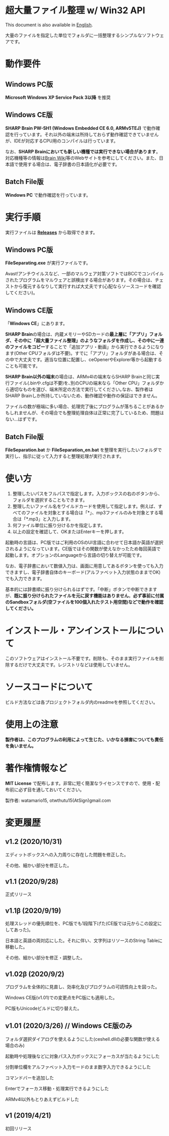 # 超大量ファイル整理 w/ Win32 API
This document is also available in [English](Readme_en.md).

大量のファイルを指定した単位でフォルダに一括整理するシンプルなソフトウェアです。

# 動作要件
## Windows PC版
**Microsoft Windows XP Service Pack 3以降** を推奨

## Windows CE版
**SHARP Brain PW-SH1 (Windows Embedded CE 6.0, ARMv5TEJ)** で動作確認を行っています。それ以外の端末は所持しておらず動作確認できていませんが、IDEが対応するCPU用のコンパイルは行っています。

なお、**SHARP Brainにおいても新しい機種では実行できない場合があります**。対応機種等の情報は[Brain Wiki](https://brain.fandom.com/ja)等のWebサイトを参考にしてください。また、日本語で使用する場合は、電子辞書の日本語化が必要です。

## Batch File版
**Windows PC** で動作確認を行っています。

# 実行手順
実行ファイルは **[Releases](https://github.com/watamario15/File-Separation/releases)** から取得できます。
## Windows PC版
**FileSeparating.exe** が実行ファイルです。

Avast!アンチウイルスなど、一部のマルウェア対策ソフトではBCCでコンパイルされたプログラムをマルウェアと誤検出する場合があります。その場合は、チェストから復元するなりして実行すれば大丈夫です(心配ならソースコードを確認してください)。

## Windows CE版
「**Windows CE**」にあります。

**SHARP Brain**の場合は、内蔵メモリーやSDカードの**最上層に「アプリ」フォルダ、その中に「超大量ファイル整理」のようなフォルダを作成し、その中に一連のファイルをコピー**することで「追加アプリ・動画」から実行できるようになります(Other CPUフォルダは不要)。すでに「アプリ」フォルダがある場合は、その中で大丈夫です。適当な位置に配置し、ceOpenerやExplorer等から起動することも可能です。

**SHARP Brain以外の端末**の場合は、ARMv4Iの端末ならSHARP Brainと同じ実行ファイル(.binや.cfgは不要)を､別のCPUの端末なら「Other CPU」フォルダから適切なものを選び、端末所定の方法で実行してください｡なお、製作者はSHARP Brainしか所持していないため、動作確認や動作の保証はできません。

ファイルの数が極端に多い場合、処理完了後にプログラムが落ちることがあるかもしれませんが、その場合でも整理処理自体は正常に完了しているため、問題はない...はずです。

## Batch File版
**FileSeparation.bat** か **FileSeparation_en.bat** を整理を実行したいフォルダで実行し、指示に従って入力すると整理処理が実行されます。

# 使い方
1. 整理したいパスをフルパスで指定します。入力ボックスの右のボタンから、フォルダを選択することもできます。
1. 整理したいファイル名をワイルドカードを使用して指定します。例えば、すべてのファイルを対象とする場合は「\*」、mp3ファイルのみを対象とする場合は「\*.mp3」と入力します。
1. 何ファイル単位に振り分けるかを指定します。
1. 以上の設定を確認して、OKまたはEnterキーを押します。

起動時の言語は、PC版ではご利用のOSのUI言語に合わせて日本語か英語が選択されるようになっています。CE版ではその関数が使えなかったため毎回英語で起動します。オプションのLanguageから言語の切り替えが可能です。

なお、電子辞書において数値入力は、画面に用意してあるボタンを使っても入力できますし、電子辞書自体のキーボード(アルファベット入力状態のままでOK)でも入力できます。

基本的には辞書順に振り分けられるはずです。「中断」ボタンで中断できますが、**既に振り分けられたファイルを元に戻す機能はありません**。**必ず事前に付属のSandboxフォルダ(空ファイルを100個入れたテスト用空間)などで動作を確認してください。**

# インストール・アンインストールについて
このソフトウェアはインストール不要です。削除も、そのまま実行ファイルを削除するだけで大丈夫です。レジストリなどは使用していません。

# ソースコードについて
ビルド方法などは各プロジェクトフォルダ内のreadmeを参照してください。

# 使用上の注意
**製作者は、このプログラムの利用によって生じた、いかなる損害についても責任を負いません。**

# 著作権情報など
**MIT License** で配布します。非常に短く簡潔なライセンスですので、使用・配布前に必ず目を通しておいてください。

製作者: watamario15, otwthutu15(AtSign)gmail.com

# 変更履歴
## v1.2 (2020/10/31)
エディットボックスへの入力周りに存在した問題を修正した。

その他、細かい部分を修正した。

## v1.1 (2020/9/28)
正式リリース

## v1.1β (2020/9/19)
処理スレッドの優先順位を、PC版でも1段階下げた(CE版では元からこの設定にしてあった)。

日本語と英語の両対応にした。それに伴い、文字列はリソースのString Tableに移動した。

その他、細かい部分を修正・調整した。

## v1.02β (2020/9/2)
プログラムを全体的に見直し、効率化及びプログラムの可読性向上を図った。

Windows CE版(v1.01)での変更点をPC版にも適用した。

PC版もUnicodeビルドに切り替えた。

## v1.01 (2020/3/26) // Windows CE版のみ
フォルダ選択ダイアログを使えるようにした(ceshell.dllの必要な関数が使える場合のみ)

起動時や処理後などに対象パス入力ボックスにフォーカスが当たるようにした

分割単位欄をアルファベット入力モードのまま数字入力できるようにした

コマンドバーを追加した

Enterでフォーカス移動・処理実行できるようにした

ARMv4I以外もとりあえずビルドした

## v1 (2019/4/21)
初回リリース
